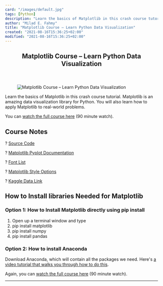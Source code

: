 ```yaml
---
card: "/images/default.jpg"
tags: [Python]
description: "Learn the basics of Matplotlib in this crash course tutorial."
author: "Milad E. Fahmy"
title: "Matplotlib Course – Learn Python Data Visualization"
created: "2021-08-16T15:36:25+02:00"
modified: "2021-08-16T15:36:25+02:00"
---
```

<div class="site-wrapper">
<main id="site-main" class="site-main outer">
<div class="inner">
<article class="post-full post tag-python tag-matplotlib ">
<header class="post-full-header">
<h1 class="post-full-title">Matplotlib Course – Learn Python Data Visualization</h1>
</header>
<figure class="post-full-image">
<picture>
<source media="(max-width: 700px)" sizes="1px" srcset="data:image/gif;base64,R0lGODlhAQABAIAAAAAAAP///yH5BAEAAAAALAAAAAABAAEAAAIBRAA7 1w">
<source media="(min-width: 701px)" sizes="(max-width: 800px) 400px,
(max-width: 1170px) 700px,
1400px" srcset="/news/content/images/size/w300/2020/08/maxresdefault--5-.jpg 300w,
/news/content/images/size/w600/2020/08/maxresdefault--5-.jpg 600w,
/news/content/images/size/w1000/2020/08/maxresdefault--5-.jpg 1000w,
/news/content/images/size/w2000/2020/08/maxresdefault--5-.jpg 2000w">
<img onerror="this.style.display='none'" src="/news/content/images/size/w2000/2020/08/maxresdefault--5-.jpg" alt="Matplotlib Course – Learn Python Data Visualization">
</picture>
</figure>
<section class="post-full-content">
<div class="post-content medium-migrated-article">
<p>Learn the basics of Matplotlib in this crash course tutorial. Matplotlib is an amazing data visualization library for Python. You will also learn how to apply Matplotlib to real-world problems.</p><p>You can <a href="https://www.youtube.com/watch?v=3Xc3CA655Y4">watch the full course here</a> (90 minute watch).</p><h2 id="course-notes">Course Notes</h2><p>? <a href="https://github.com/KeithGalli/matplotlib_tutorial/">Source Code</a></p><p>? <a href="https://matplotlib.org/api/_as_gen/matplotlib.pyplot.html">Matplotlib Pyplot Documentation</a></p><p>? <a href="http://jonathansoma.com/lede/data-studio/matplotlib/list-all-fonts-available-in-matplotlib-plus-samples/">Font List</a></p><p>? <a href="https://matplotlib.org/3.1.0/gallery/style_sheets/style_sheets_reference.html">Matplotlib Style Options</a></p><p>? <a href="https://www.kaggle.com/karangadiya/fifa19">Kaggle Data Link</a></p><h2 id="how-to-install-libraries-needed-for-matplotlib">How to Install libraries Needed for Matplotlib</h2><h3 id="option-1-how-to-install-matplotlib-directly-using-pip-install">Option 1: How to Install Matplotlib directly using pip install</h3><ol><li>Open up a terminal window and type</li><li>pip install matplotlib</li><li>pip install numpy</li><li>pip install pandas</li></ol><h3 id="option-2-how-to-install-anaconda">Option 2: How to install Anaconda</h3><p>Download Anaconda, which will contain all the packages we need. Here's <a href="https://youtu.be/YJC6ldI3hWk">a video tutorial that walks you through how to do this</a>.</p><p>Again, you can <a href="https://www.youtube.com/watch?v=3Xc3CA655Y4">watch the full course here</a> (90 minute watch).</p>
</div>
<hr>
</section>
</article>
</div>
</main>
</div>
<!-- Google Tag Manager (noscript) -->
<!-- End Google Tag Manager (noscript) -->
